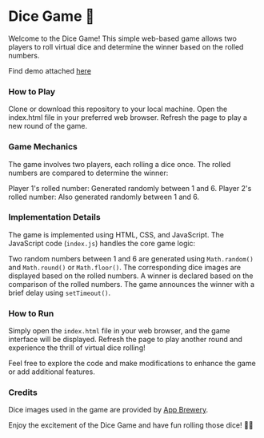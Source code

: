 
# Dice Game 🎲

Welcome to the Dice Game! This simple web-based game allows two players to roll virtual dice and determine the winner based on the rolled numbers.

Find demo attached [here](https://anita9771.github.io/the-dice-challenge)

### How to Play
Clone or download this repository to your local machine.
Open the index.html file in your preferred web browser.
Refresh the page to play a new round of the game.

### Game Mechanics
The game involves two players, each rolling a dice once. The rolled numbers are compared to determine the winner:

Player 1's rolled number: Generated randomly between 1 and 6.
Player 2's rolled number: Also generated randomly between 1 and 6.

### Implementation Details
The game is implemented using HTML, CSS, and JavaScript. The JavaScript code (`index.js`) handles the core game logic:

Two random numbers between 1 and 6 are generated using `Math.random()` and `Math.round()` or `Math.floor()`.
The corresponding dice images are displayed based on the rolled numbers.
A winner is declared based on the comparison of the rolled numbers.
The game announces the winner with a brief delay using `setTimeout()`.

### How to Run
Simply open the `index.html` file in your web browser, and the game interface will be displayed. Refresh the page to play another round and experience the thrill of virtual dice rolling!

Feel free to explore the code and make modifications to enhance the game or add additional features.

### Credits
Dice images used in the game are provided by [App Brewery](www.appbrewery.com).

Enjoy the excitement of the Dice Game and have fun rolling those dice! 🎲🎲
